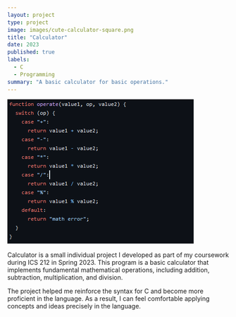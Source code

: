 ```yaml
---
layout: project
type: project
image: images/cute-calculator-square.png
title: "Calculator"
date: 2023
published: true
labels:
  - C
  - Programming
summary: "A basic calculator for basic operations."
---
```


<img class="img-fluid" src="../images/operations-code.png">

Calculator is a small individual project I developed as part of my coursework during ICS 212 in Spring 2023. This program is a basic calculator that implements fundamental mathematical operations, including addition, subtraction, multiplication, and division.

The project helped me reinforce the syntax for C and become more proficient in the language. As a result, I can feel comfortable applying concepts and ideas precisely in the language.
